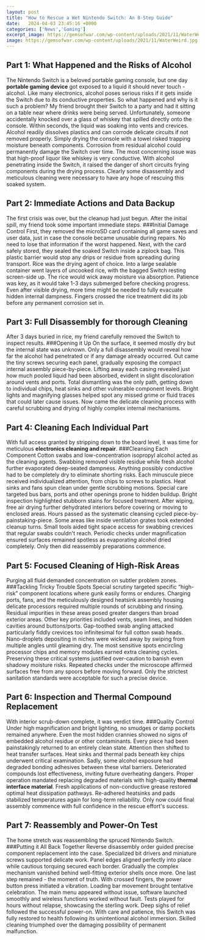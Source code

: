 ```yaml
---
layout: post
title: "How to Rescue a Wet Nintendo Switch: An 8-Step Guide"
date:   2024-04-03 23:45:16 +0000
categories: ['News','Gaming']
excerpt_image: https://gemsofwar.com/wp-content/uploads/2021/11/WaterWeird.jpg
image: https://gemsofwar.com/wp-content/uploads/2021/11/WaterWeird.jpg
---
```


## Part 1: What Happened and the Risks of Alcohol
The Nintendo Switch is a beloved portable gaming console, but one day **portable gaming device** got exposed to a liquid it should never touch - alcohol. Like many electronics, alcohol poses serious risks if it gets inside the Switch due to its conductive properties. So what happened and why is it such a problem? 
My friend brought their Switch to a party and had it sitting on a table near where drinks were being served. Unfortunately, someone accidentally knocked over a glass of whiskey that spilled directly onto the console. Within seconds, the liquid was soaking into vents and crevices. Alcohol readily dissolves plastics and can corrode delicate circuits if not removed properly. Simply drying the console with a towel risked trapping moisture beneath components. Corrosion from residual alcohol could permanently damage the Switch over time. 
The most concerning issue was that high-proof liquor like whiskey is very conductive. With alcohol penetrating inside the Switch, it raised the danger of short circuits frying components during the drying process. Clearly some disassembly and meticulous cleaning were necessary to have any hope of rescuing this soaked system.
## Part 2: Immediate Actions and Data Backup
The first crisis was over, but the cleanup had just begun. After the initial spill, my friend took some important immediate steps. ###Initial Damage Control
First, they removed the microSD card containing all game saves and user data, just in case the console became unusable during repairs. No need to lose that information if the worst happened. Next, with the card safely stored, they sealed the soaked Switch inside a ziplock bag. This plastic barrier would stop any drips or residue from spreading during transport. 
Rice was the drying agent of choice. Into a large sealable container went layers of uncooked rice, with the bagged Switch resting screen-side up. The rice would wick away moisture via absorption. Patience was key, as it would take 1-3 days submerged before checking progress. Even after visible drying, more time might be needed to fully evacuate hidden internal dampness. Fingers crossed the rice treatment did its job before any permanent corrosion set in.
## Part 3: Full Disassembly for thorough Cleaning
After 3 days buried in rice, my friend carefully removed the Switch to inspect results. ###Opening it Up 
On the surface, it seemed mostly dry but the internal state was unknown. Only a full disassembly would reveal how far the alcohol had penetrated or if any damage already occurred. Out came the tiny screws securing each panel, gradually exposing the compact internal assembly piece-by-piece. 
Lifting away each casing revealed just how much pooled liquid had been absorbed, evident in slight discoloration around vents and ports. Total dismantling was the only path, getting down to individual chips, heat sinks and other vulnerable component levels. Bright lights and magnifying glasses helped spot any missed grime or fluid traces that could later cause issues. Now came the delicate cleaning process with careful scrubbing and drying of highly complex internal mechanisms.
## Part 4: Cleaning Each Individual Part
With full access granted by stripping down to the board level, it was time for meticulous **electronics cleaning and repair**. ###Cleansing Each Component
Cotton swabs and low-concentration isopropyl alcohol acted as the cleaning agents. Swabbing removed visible residue while fresh alcohol further evaporated deep-seated dampness. Anything possibly conductive had to be completely dry to eliminate shorting risks. Each minuscule piece received individualized attention, from chips to screws to plastics. Heat sinks and fans spun clean under gentle scrubbing motions. 
Special care targeted bus bars, ports and other openings prone to hidden buildup. Bright inspection highlighted stubborn stains for focused treatment. After wiping, free air drying further dehydrated interiors before covering or moving to enclosed areas. Hours passed as the systematic cleansing cycled piece-by-painstaking-piece. 
Some areas like inside ventilation grates took extended cleanup turns. Small tools aided tight space access for swabbing crevices that regular swabs couldn't reach. Periodic checks under magnification ensured surfaces remained spotless as evaporating alcohol dried completely. Only then did reassembly preparations commence.
## Part 5: Focused Cleaning of High-Risk Areas 
Purging all fluid demanded concentration on subtler problem zones. ###Tackling Tricky Trouble Spots
Special scrutiny targeted specific “high-risk” component locations where gunk easily forms or endures. Charging ports, fans, and the meticulously designed heatsink assembly housing delicate processors required multiple rounds of scrubbing and rinsing. Residual impurities in these areas posed greater dangers than broad exterior areas. 
Other key priorities included vents, seam lines, and hidden cavities around buttons/ports. Gap-toothed swab angling attacked particularly fiddly crevices too infinitesimal for full cotton swab heads. Nano-droplets depositing in niches were wicked away by swiping from multiple angles until gleaming dry. 
The most sensitive spots encircling processor chips and memory modules earned extra cleaning cycles. Preserving these critical systems justified over-caution to banish even shadowy moisture risks. Repeated checks under the microscope affirmed surfaces free from any spoors before moving forward. Only the strictest sanitation standards were acceptable for such a precise device.
## Part 6: Inspection and Thermal Compound Replacement 
With interior scrub-down complete, it was verdict time. ###Quality Control 
Under high magnification and bright lighting, no smudges or damp pockets remained anywhere. Even the most hidden crannies showed no signs of embedded alcohol residue or other contaminants. Every piece had been painstakingly returned to an entirely clean state. 
Attention then shifted to heat transfer surfaces. Heat sinks and thermal pads beneath key chips underwent critical examination. Sadly, some alcohol exposure had degraded bonding adhesives between these vital barriers. Deteriorated compounds lost effectiveness, inviting future overheating dangers. Proper operation mandated replacing degraded materials with high-quality **thermal interface material**. 
Fresh applications of non-conductive grease restored optimal heat dissipation pathways. Re-adhered heatsinks and pads stabilized temperatures again for long-term reliability. Only now could final assembly commence with full confidence in the rescue effort's success.
## Part 7: Reassembly and Power-On Test  
The home stretch was reassembling the spruced Nintendo Switch. ###Putting it All Back Together
Reverse disassembly order guided precise component replacement into the case. Specialized bit drivers and miniature screws supported delicate work. Panel edges aligned perfectly into place while cautious torquing secured each border. Gradually the complex mechanism vanished behind well-fitting exterior shells once more. 
One last step remained - the moment of truth. With crossed fingers, the power button press initiated a vibration. Loading bar movement brought tentative celebration. The main menu appeared without issue, software launched smoothly and wireless functions worked without fault. Tests played for hours without relapse, showcasing the sterling work.
Deep sighs of relief followed the successful power-on. With care and patience, this Switch was fully restored to health following its unintentional alcohol immersion. Skilled cleaning triumphed over the damaging possibility of permanent malfunction.